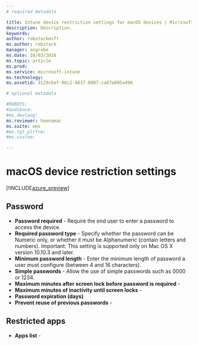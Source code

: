 ```yaml
---
# required metadata

title: Intune device restriction settings for macOS devices | Microsoft Docs
description: Description.
keywords:
author: robstackmsft
ms.author: robstack
manager: angrobe
ms.date: 10/03/2016
ms.topic: article
ms.prod:
ms.service: microsoft-intune
ms.technology:
ms.assetid: 3129cbaf-96c2-4837-8907-ca87a605a496

# optional metadata

#ROBOTS:
#audience:
#ms.devlang:
ms.reviewer: heenamac
ms.suite: ems
#ms.tgt_pltfrm:
#ms.custom:

---
```


# macOS device restriction settings

[!INCLUDE[azure_preview](../includes/azure_preview.md)]

## Password	
- 	**Password required** - Require the end user to enter a password to access the device.	
- 	**Required password type** - Specify whether the password can be Numeric only, or whether it must be Alphanumeric (contain letters and numbers). Important: This setting is supported only on Mac OS X version 10.10.3 and later.	
- 	**Minimum password length** - Enter the minimum length of password a user must configure (between 4 and 16 characters).	
- 	**Simple passwords** - Allow the use of simple passwords such as 0000 or 1234.	
- 	**Maximum minutes after screen lock before password is required** - 	
- 	**Maximum minutes of inactivity until screen locks** - 	
- 	**Password expiration (days)**	
- 	**Prevent reuse of previous passwords** - 	

## Restricted apps
- 	**Apps list** - 	

